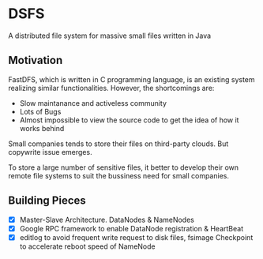 # DSFS
A distributed file system for massive small files written in Java


## Motivation

FastDFS, which is written in C programming language, is an existing system realizing similar functionalities. However, the shortcomings are:

- Slow maintanance and activeless community
- Lots of Bugs
- Almost impossible to view the source code to get the idea of how it works behind

Small companies tends to store their files on third-party clouds. But copywrite issue emerges. 

To store a large number of sensitive files, it better to develop their own remote file systems to suit the bussiness need for small companies.


## Building Pieces

- [x] Master-Slave Architecture. DataNodes & NameNodes
- [x] Google RPC framework to enable DataNode registration & HeartBeat
- [x] editlog to avoid frequent write request to disk files, fsimage Checkpoint to accelerate reboot speed of NameNode
